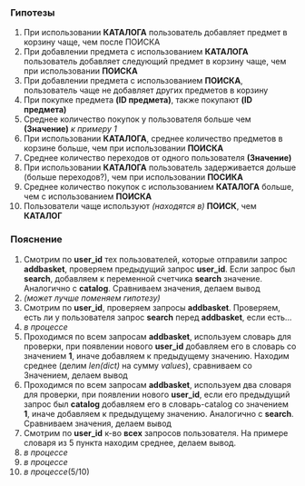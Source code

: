 ### Гипотезы

1. При использовании **КАТАЛОГА** пользователь добавляет предмет в корзину чаще, чем после ПОИСКА
2. При добавлении предмета с использованием **КАТАЛОГА** пользователь добавляет следующий предмет в корзину чаще, чем при использовании **ПОИСКА**
3. При добавлении предмета с использованием **ПОИСКА**, пользователь чаще не добавляет других предметов в
корзину
4. При покупке предмета **(ID предмета)**, также покупают **(ID предмета)**
5. Среднее количество покупок у пользователя больше чем **(Значение)** _к примеру 1_
6. При использовании **КАТАЛОГА**, среднее количество предметов в корзине больше, чем при использовании **ПОИСКА**
7. Среднее количество переходов от одного пользователя **(Значение)**
8. При использовании **КАТАЛОГА** пользователь задерживается дольше (больше переходов?), чем при использовании **ПОСИКА**
9. Среднее количество покупок с использованием **КАТАЛОГА** больше, чем с использованием **ПОИСКА** 
10. Пользователи чаще используют _(находятся в)_ **ПОИСК**, чем **КАТАЛОГ**

### Пояснение
1. Смотрим по **user_id** тех пользователей, которые отправили запрос **addbasket**, проверяем предыдущий запрос **user_id**. Если запрос был **search**, добавляем к переменной счетчика **search** значение. Аналогично с **catalog**. Сравниваем значения, делаем вывод
2. _(может лучше поменяем гипотезу)_
3. Смотрим по **user_id**, проверяем запросы **addbasket**. Проверяем, есть ли у пользователя запрос **search** перед **addbasket**, если есть...
4. _в процессе_
5. Проходимся по всем запросам **addbasket**, используем словарь для проверки, при появлении нового **user_id** добавляем его в словарь со значением **1**, иначе добавляем к предыдущему значению. Находим среднее (делим _len(dict)_ на сумму _values_), сравниваем со Значением, делаем вывод
6. Проходимся по всем запросам **addbasket**, используем два словаря для проверки, при появлении нового **user_id**, если его предыдущий запрос был **catalog** добавляем его в словарь-catalog со значением **1**, иначе добавляем к предыдущему значению. Аналогично с **search**. Сравниваем значения, делаем вывод
7. Смотрим по **user_id** к-во **всех** запросов пользователя. На примере словаря из 5 пункта находим среднее, делаем вывод.
8. _в процессе_
9. _в процессе_
10. _в процессе_(5/10)